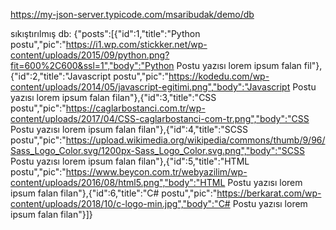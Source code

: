 https://my-json-server.typicode.com/msaribudak/demo/db

sıkıştırılmış db: {"posts":[{"id":1,"title":"Python postu","pic":"https://i1.wp.com/stickker.net/wp-content/uploads/2015/09/python.png?fit=600%2C600&ssl=1","body":"Python Postu yazısı lorem ipsum falan fil"},{"id":2,"title":"Javascript postu","pic":"https://kodedu.com/wp-content/uploads/2014/05/javascript-egitimi.png","body":"Javascript Postu yazısı lorem ipsum falan filan"},{"id":3,"title":"CSS postu","pic":"https://caglarbostanci.com.tr/wp-content/uploads/2017/04/CSS-caglarbostanci-com-tr.png","body":"CSS Postu yazısı lorem ipsum falan filan"},{"id":4,"title":"SCSS postu","pic":"https://upload.wikimedia.org/wikipedia/commons/thumb/9/96/Sass_Logo_Color.svg/1200px-Sass_Logo_Color.svg.png","body":"SCSS Postu yazısı lorem ipsum falan filan"},{"id":5,"title":"HTML postu","pic":"https://www.beycon.com.tr/webyazilim/wp-content/uploads/2016/08/html5.png","body":"HTML Postu yazısı lorem ipsum falan filan"},{"id":6,"title":"C# postu","pic":"https://berkarat.com/wp-content/uploads/2018/10/c-logo-min.jpg","body":"C# Postu yazısı lorem ipsum falan filan"}]}

